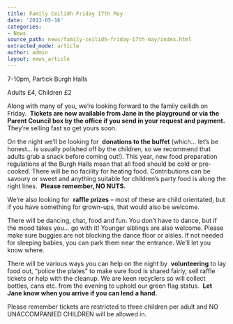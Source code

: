 ```yaml
---
title: Family Ceilidh Friday 17th May
date: '2013-05-16'
categories:
- News
source_path: news/family-ceilidh-friday-17th-may/index.html
extracted_mode: article
author: admin
layout: news_article
---
```

7-10pm, Partick Burgh Halls

Adults £4, Children £2

Along with many of you, we’re looking forward to the family ceilidh on Friday.&nbsp; **Tickets are now available from Jane in the playground or via the Parent Council box by the office if you send in your request and payment.** They’re selling fast so get yours soon.

On the night we’ll be looking for&nbsp; **donations to the buffet** (which… let’s be honest… is usually polished off by the children, so we recommend that adults grab a snack before coming out!). This year, new food preparation regulations at the Burgh Halls mean that all food should be cold or pre-cooked. There will be no facility for heating food. Contributions can be savoury or sweet and anything suitable for children’s party food is along the right lines.&nbsp; **Please remember, NO NUTS.**

We’re also looking for&nbsp; **raffle prizes** – most of these are child orientated, but if you have something for grown-ups, that would also be welcome.

There will be dancing, chat, food and fun. You don’t have to dance, but if the mood takes you… go with it! Younger siblings are also welcome. Please make sure buggies are not blocking the dance floor or aisles. If not needed for sleeping babies, you can park them near the entrance. We’ll let you know where.

There will be various ways you can help on the night by&nbsp; **volunteering** to lay food out, “police the plates” to make sure food is shared fairly, sell raffle tickets or help with the cleanup. We are keen recyclers so will collect bottles, cans etc. from the evening to uphold our green flag status.&nbsp; **Let Jane know when you arrive if you can lend a hand.**

Please remember tickets are restricted to three children per adult and NO UNACCOMPANIED CHILDREN will be allowed in.
